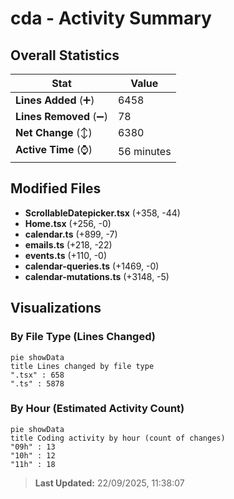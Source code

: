 # cda - Activity Summary 

## Overall Statistics

| Stat                   | Value                                                             |
| ---------------------- | ----------------------------------------------------------------- |
| **Lines Added** (➕)   | 6458                                          |
| **Lines Removed** (➖) | 78                                        |
| **Net Change** (↕)    | 6380                |
| **Active Time** (⌚)   | 56 minutes |


## Modified Files
- **ScrollableDatepicker.tsx** (+358, -44)
- **Home.tsx** (+256, -0)
- **calendar.ts** (+899, -7)
- **emails.ts** (+218, -22)
- **events.ts** (+110, -0)
- **calendar-queries.ts** (+1469, -0)
- **calendar-mutations.ts** (+3148, -5)

## Visualizations

### By File Type (Lines Changed)

```mermaid
pie showData
title Lines changed by file type
".tsx" : 658
".ts" : 5878
```

### By Hour (Estimated Activity Count)

```mermaid
pie showData
title Coding activity by hour (count of changes)
"09h" : 13
"10h" : 12
"11h" : 18
```


> **Last Updated:** 22/09/2025, 11:38:07